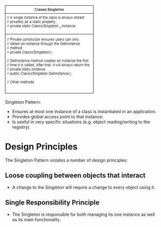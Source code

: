 ![alt text][pattern]

Singleton Pattern:
- Ensures at most one instance of a class is instantiated in an application.
- Provides global access point to that instance.
- Is useful in very specific situations (e.g. object reading/writing to the registry).

# Design Principles
The Singleton Pattern violates a number of design principles:

## Loose coupling between objects that interact
- A change to the Singleton will require a change to every object using it.

## Single Responsibility Principle
- The Singleton is responsible for both managing its one instance as well as its main functionality.


[pattern]: https://github.com/therealjordanlee/Design.Patterns/raw/master/src/Singleton/singleton.png "Singleton Pattern"